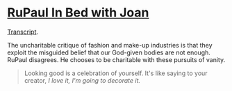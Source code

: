# [RuPaul In Bed with Joan](https://youtube.com/watch?v=JPLBNr89oaY)
 [Transcript](https://s3.amazonaws.com/writecomments.com/transcripts/386428459337d3c37d39ce64545135a3.csv).
 
The uncharitable critique of fashion and make-up industries is that they exploit the misguided belief that our God-given bodies are not enough. RuPaul disagrees. He chooses to be charitable with these pursuits of vanity.

> Looking good is a celebration of yourself. It's like saying to your creator, _I love it, I'm going to decorate it._

